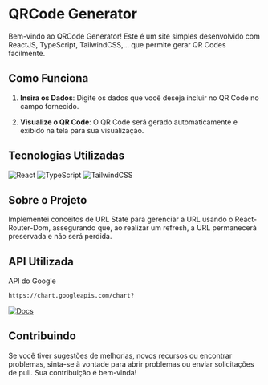 # QRCode Generator

Bem-vindo ao QRCode Generator! Este é um site simples desenvolvido com ReactJS, TypeScript, TailwindCSS,...  que permite gerar QR Codes facilmente.

## Como Funciona

1. **Insira os Dados**: Digite os dados que você deseja incluir no QR Code no campo fornecido.

2. **Visualize o QR Code**: O QR Code será gerado automaticamente e exibido na tela para sua visualização.

## Tecnologias Utilizadas

![React](https://img.shields.io/badge/react-%2320232a.svg?style=for-the-badge&logo=react&logoColor=%2361DAFB) 
![TypeScript](https://img.shields.io/badge/typescript-%23007ACC.svg?style=for-the-badge&logo=typescript&logoColor=white) 
![TailwindCSS](https://img.shields.io/badge/TailwindCSS-06B6D4.svg?style=for-the-badge&logo=tailwindcss&logoColor=white) 

## Sobre o Projeto
Implementei conceitos de URL State para gerenciar a URL usando o React-Router-Dom, assegurando que, ao realizar um refresh, a URL permanecerá preservada e não será perdida.

## API Utilizada
API do Google
```bash
https://chart.googleapis.com/chart?
```
[![Docs](https://img.shields.io/badge/Docs-Google-blue.svg?style=for-the-badge&link=https://developers.google.com/chart/infographics/docs/qr_codes?hl=pt-br)](https://developers.google.com/chart/infographics/docs/qr_codes?hl=pt-br)

## Contribuindo

Se você tiver sugestões de melhorias, novos recursos ou encontrar problemas, sinta-se à vontade para abrir problemas ou enviar solicitações de pull. Sua contribuição é bem-vinda!
